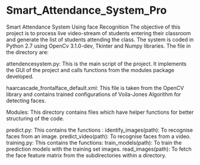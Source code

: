 # Smart_Attendance_System_Pro
Smart Attendance System Using face Recognition
The objective of this project is to process live video-stream of students entering their classroom and generate the list of students attending the class. The system is coded in Python 2.7 using OpenCv 3.1.0-dev, Tkinter and Numpy libraries. The file in the directory are:

attendencesystem.py: This is the main script of the project. It implements the GUI of the project and calls functions from the modules package developed.

haarcascade_frontalface_default.xml: This file is taken from the OpenCV library and contains trained configurations of Voila-Jones Algorithm for detecting faces.

Modules: This directory contains files which have helper functions for better structuring of the code.

predict.py: This contains the functions : identify_images(path): To recognise faces from an image. predict_video(path): To recognise faces from a video.
training.py: This contains the functions: train_models(path): To train the prediction models with the training set images. read_images(path): To fetch the face feature matrix from the subdirectories within a directory.